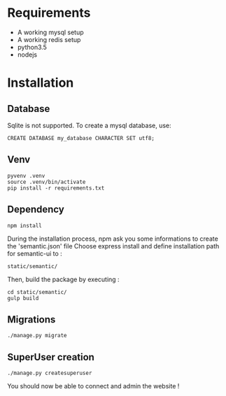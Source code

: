 # Requirements
- A working mysql setup
- A working redis setup
- python3.5
- nodejs

# Installation
## Database

Sqlite is not supported.
To create a mysql database, use:
```
CREATE DATABASE my_database CHARACTER SET utf8;
```


## Venv
```
pyvenv .venv
source .venv/bin/activate
pip install -r requirements.txt
```

## Dependency
```
npm install
```
During the installation process, npm ask you some informations to create the 'semantic.json' file
Choose express install and define installation path for semantic-ui to :
```
static/semantic/
```
Then, build the package by executing :
```
cd static/semantic/
gulp build
```

## Migrations
```
./manage.py migrate
```

## SuperUser creation
```
./manage.py createsuperuser
```

You should now be able to connect and admin the website !
